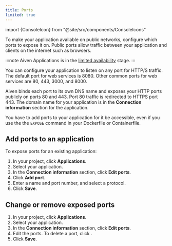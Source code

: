 ```yaml
---
title: Ports
limited: true
---
```



import {ConsoleIcon} from "@site/src/components/ConsoleIcons"

To make your application available on public networks, configure which ports to expose it on. Public ports allow traffic between your application and clients on the internet such as browsers.

:::note
Aiven Applications is in the
[limited availability](/docs/platform/concepts/service-and-feature-releases#limited-availability-)
stage.
:::

You can configure your application to listen on any port for HTTP/S traffic. The default
port for web services is 8080. Other common ports for web services are 80, 443,
3000, and 8000.

Aiven binds each port to its own DNS name and exposes your HTTP ports publicly on ports
80 and 443. Port 80 traffic is redirected to HTTPS port 443. The domain name for your
application is in the **Connection information** section for the application.

You have to add ports to your application for it be accessible, even if you use the
the `EXPOSE` command in your Dockerfile or Containerfile.

## Add ports to an application

To expose ports for an existing application:

1. In your project, click **Applications**.
1. Select your application.
1. In the **Connection information** section, click **Edit ports**.
1. Click <ConsoleIcon name="add"/> **Add port**.
1. Enter a name and port number, and select a protocol.
1. Click **Save**.

## Change or remove exposed ports

1. In your project, click **Applications**.
1. Select your application.
1. In the **Connection information** section, click **Edit ports**.
1. Edit the ports. To delete a port, click <ConsoleIcon name="delete"/>.
1. Click **Save**.

